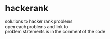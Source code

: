 # hackerank
 solutions to hacker rank problems\
open each problems and link to\
problem statements is in the comment of the code
